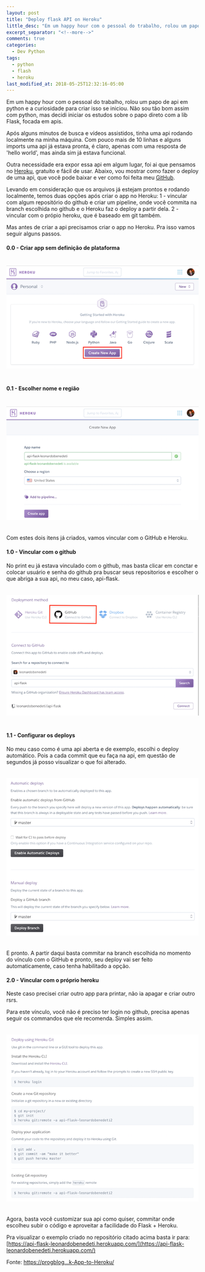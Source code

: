 ```yaml
---
layout: post
title: "Deploy flask API on Heroku"
little_desc: "Em um happy hour com o pessoal do trabalho, rolou um papo de api em python..."
excerpt_separator: "<!--more-->"
comments: true
categories:
  - Dev Python
tags:
  - python
  - flash
  - heroku
last_modified_at: 2018-05-25T12:32:16-05:00
---
```


Em um happy hour com o pessoal do trabalho, rolou um papo de api em python e a curiosidade para criar isso se iniciou. 
Não sou tão bom assim com python, mas decidi iniciar os estudos sobre o papo direto com a lib Flask, focada em apis.

Após alguns minutos de busca e vídeos assistidos, tinha uma api rodando localmente na minha máquina. Com pouco mais de 10 linhas e alguns imports uma api já estava pronta, é claro, apenas com uma resposta de 'hello world', mas ainda sim já estava funcional.

Outra necessidade era expor essa api em algum lugar, foi ai que pensamos no [Heroku](https://www.heroku.com/), gratuito e fácil de usar. Abaixo, vou mostrar como fazer o deploy de uma api, que você pode baixar e ver como foi feita meu [GitHub](https://github.com/leonardobenedeti/api-flask).

Levando em consideração que os arquivos já estejam prontos e rodando localmente, temos duas opções após criar o app no Heroku:
1 - vincular com algum repositório do github e criar um pipeline, onde você commita na branch escolhida no github e o Heroku faz o deploy a partir dela.
2 - vincular com o própio heroku, que é baseado em git também. 

Mas antes de criar a api precisamos criar o app no Heroku.
Pra isso vamos seguir alguns passos.

#### 0.0 - Criar app sem definição de plataforma
<img src="assets/img/heroku-deploy/create-app.png" style="margin:20px auto;" alt="">

#### 0.1 - Escolher nome e região 
<img src="assets/img/heroku-deploy/nome-e-regiao.png" style="margin:20px auto;" alt="">


Com estes dois itens já criados, vamos vincular com o GitHub e Heroku.

#### 1.0 - Vincular com o github

No print eu já estava vinculado com o github, mas basta clicar em conctar e colocar usuário e senha do github pra buscar seus repositorios e escolher o que abriga a sua api, no meu caso, api-flask.

<img src="assets/img/heroku-deploy/vinculo-com-github.png" style="margin:20px auto;" alt="">

#### 1.1 - Configurar os deploys

No meu caso como é uma api aberta e de exemplo, escolhi o deploy automático. Pois a cada commit que eu faça na api, em questão de segundos já posso visualizar o que foi alterado.

<img src="assets/img/heroku-deploy/deploy-auto-manual.png" style="margin:20px auto;" alt="">

E pronto. A partir daqui basta commitar na branch escolhida no momento do vínculo com o GitHub e pronto, seu deploy vai ser feito automaticamente, caso tenha habilitado a opção.


#### 2.0 - Vincular com o próprio heroku

Neste caso precisei criar outro app para printar, não ia apagar e criar outro rsrs.


Para este vínculo, você não é preciso ter login no github, precisa apenas seguir os commandos que ele recomenda. Simples assim.

<img src="assets/img/heroku-deploy/vinculo-com-heroku.png" style="margin:20px auto;" alt="">


Agora, basta você customizar sua api como quiser, commitar onde escolheu subir o código e aproveitar a facilidade do Flask + Heroku.

Pra visualizar o exemplo criado no repositório citado acima basta ir para: [https://api-flask-leonardobenedeti.herokuapp.com/](https://api-flask-leonardobenedeti.herokuapp.com/)


Fonte: [https://progblog...k-App-to-Heroku/](https://progblog.io/How-to-deploy-a-Flask-App-to-Heroku/)